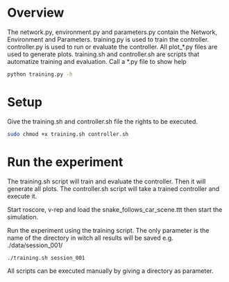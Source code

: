 # Overview

The network.py, environment.py and parameters.py contain the Network, Environment and Parameters.
training.py is used to train the controller. controller.py is used to run or evaluate the controller.
All plot_*.py files are used to generate plots.
training.sh and controller.sh are scripts that automatize training and evaluation.
Call a *.py file to show help

```bash
python training.py -h
```

# Setup

Give the training.sh and controller.sh file the rights to be executed.
```bash
sudo chmod +x training.sh controller.sh
```

# Run the experiment

The training.sh script will train and evaluate the controller. Then it will generate all plots.
The controller.sh script will take a trained controller and execute it.

Start roscore, v-rep and load the snake_follows_car_scene.ttt then start the simulation.

Run the experiment using the training script. The only parameter is the name of the directory
in witch all results will be saved e.g. ./data/session_001/

```bash
./training.sh session_001
```

All scripts can be executed manually by giving a directory as parameter.
